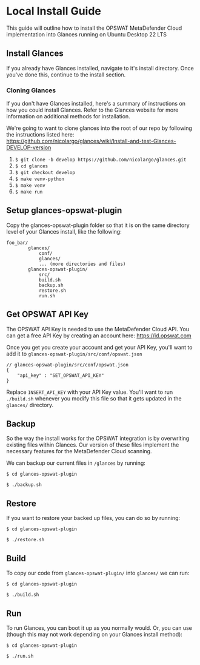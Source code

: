 # Local Install Guide

This guide will outline how to install the OPSWAT MetaDefender Cloud implementation into Glances running on Ubuntu Desktop 22 LTS

## Install Glances

If you already have Glances installed, navigate to it's install directory. Once you've done this, continue to the install section.

### Cloning Glances

If you don't have Glances installed, here's a summary of instructions on how you could install Glances. Refer to the Glances website for more information on additional methods for installation.

We're going to want to clone glances into the root of our repo by following the instructions listed here: https://github.com/nicolargo/glances/wiki/Install-and-test-Glances-DEVELOP-version

1. `$ git clone -b develop https://github.com/nicolargo/glances.git`
2. `$ cd glances`
3. `$ git checkout develop`
4. `$ make venv-python`
5. `$ make venv`
6. `$ make run`

## Setup glances-opswat-plugin

Copy the glances-opswat-plugin folder so that it is on the same directory level of your Glances install, like the following:

```
foo_bar/
        glances/
            conf/
            glances/
            ... (more directories and files)
        glances-opswat-plugin/
            src/
            build.sh
            backup.sh
            restore.sh
            run.sh
```

## Get OPSWAT API Key

The OPSWAT API Key is needed to use the MetaDefender Cloud API. You can get a free API Key by creating an account here: https://id.opswat.com

Once you get you create your account and get your API Key, you'll want to add it to `glances-opswat-plugin/src/conf/opswat.json`

```
// glances-opswat-plugin/src/conf/opswat.json
{
    "api_key" : "SET_OPSWAT_API_KEY"
}
```

Replace `INSERT_API_KEY` with your API Key value. You'll want to run `./build.sh` whenever you modify this file so that it gets updated in the `glances/` directory.

## Backup

So the way the install works for the OPSWAT integration is by overwriting existing files within Glances. Our version of these files implement the necessary features for the MetaDefender Cloud scanning.

We can backup our current files in `/glances` by running:

`$ cd glances-opswat-plugin`

`$ ./backup.sh`

## Restore

If you want to restore your backed up files, you can do so by running:

`$ cd glances-opswat-plugin`

`$ ./restore.sh`

## Build

To copy our code from `glances-opswat-plugin/` into `glances/` we can run:

`$ cd glances-opswat-plugin`

`$ ./build.sh`

## Run

To run Glances, you can boot it up as you normally would. Or, you can use (though this may not work depending on your Glances install method):

`$ cd glances-opswat-plugin`

`$ ./run.sh`